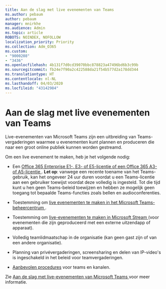 ```yaml
---
title: Aan de slag met live evenementen van Teams
ms.author: pebaum
author: pebaum
manager: mnirkhe
ms.audience: Admin
ms.topic: article
ROBOTS: NOINDEX, NOFOLLOW
localization_priority: Priority
ms.collection: Adm_O365
ms.custom:
- "9000208"
- "3436"
ms.openlocfilehash: 4b131f7d0cd39070bbc878823a47496bd6b3c99b
ms.sourcegitcommit: fb24e7f90a2c422588da21f54b577d2a178dd344
ms.translationtype: HT
ms.contentlocale: nl-NL
ms.lasthandoff: 04/03/2020
ms.locfileid: "43142984"
---
```

# <a name="getting-started-with-teams-live-events"></a>Aan de slag met live evenementen van Teams

Live-evenementen van Microsoft Teams zijn een uitbreiding van Teams-vergaderingen waarmee u evenementen kunt plannen en produceren die naar een groot online publiek kunnen worden gestreamd.

Om een live evenement te maken, heb je het volgende nodig:

- Een [ Office 365 Enterprise E1-, E3- of E5-licentie of een Office 365 A3- of A5-licentie ](https://docs.microsoft.com/microsoftteams/teams-live-events/set-up-for-teams-live-events#step-2-get-and-assign-licenses). **Let op**: vanwege een recente toename van het Teams-gebruik, kan het ongeveer 24 uur duren voordat u een Teams-licentie aan een gebruiker toewijst voordat deze volledig is ingesteld. Tot die tijd kunt u hen geen Teams-beleid toewijzen en hebben ze mogelijk geen toegang tot bepaalde Teams-functies zoals bellen en audioconferenties.

- Toestemming om [ live evenementen te maken in het Microsoft Teams-beheercentrum ](https://docs.microsoft.com/microsoftteams/teams-live-events/set-up-for-teams-live-events#create-or-edit-a-live-events-policy).

- Toestemming om [ live-evenementen te maken in Microsoft Stream ](https://docs.microsoft.com/microsoftteams/teams-live-events/what-are-teams-live-events) (voor evenementen die zijn geproduceerd met een externe uitzendapp of apparaat).

- Volledig teamlidmaatschap in de organisatie (kan geen gast zijn of van een andere organisatie).

- Planning van privévergaderingen, screensharing en delen van IP-video's is ingeschakeld in het beleid voor teamvergaderingen.

- [Aanbevolen procedures](https://support.office.com/article/Best-practices-for-producing-a-Teams-live-event-e500370e-4dd1-4187-8b48-af10ef02cf42) voor teams en kanalen.

Zie [ Aan de slag met live-evenementen van Microsoft Teams ](https://support.office.com/article/get-started-with-microsoft-teams-live-events-d077fec2-a058-483e-9ab5-1494afda578a) voor meer informatie.
